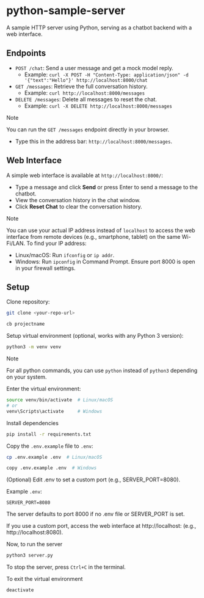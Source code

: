 # python-sample-server

A sample HTTP server using Python, serving as a chatbot backend with a web interface.

## Endpoints

- `POST /chat`: Send a user message and get a mock model reply.
  - Example: `curl -X POST -H "Content-Type: application/json" -d '{"text":"Hello"}' http://localhost:8000/chat`
- `GET /messages`: Retrieve the full conversation history.
  - Example: `curl http://localhost:8000/messages`
- `DELETE /messages`: Delete all messages to reset the chat.
  - Example: `curl -X DELETE http://localhost:8000/messages`

> [!NOTE] 
> You can run the `GET /messages` endpoint directly in your browser.
> - Type this in the address bar: `http://localhost:8000/messages`.

## Web Interface

A simple web interface is available at `http://localhost:8000/`:
- Type a message and click **Send** or press Enter to send a message to the chatbot.
- View the conversation history in the chat window.
- Click **Reset Chat** to clear the conversation history.

> [!NOTE]
> You can use your actual IP address instead of `localhost` to access the web interface from remote devices (e.g., smartphone, tablet) on the same Wi-Fi/LAN. To find your IP address:
> - Linux/macOS: Run `ifconfig` or `ip addr`.
> - Windows: Run `ipconfig` in Command Prompt.
> Ensure port 8000 is open in your firewall settings.

## Setup

Clone repository:

```sh
git clone <your-repo-url>

cb projectname
```

Setup virtual environment (optional, works with any Python 3 version):

```sh
python3 -m venv venv
```

> [!NOTE] 
> For all python commands, you can use `python` instead of `python3` depending on your system.

Enter the virtual environment:

```sh
source venv/bin/activate  # Linux/macOS
# or
venv\Scripts\activate     # Windows
```

Install dependencies

```sh
pip install -r requirements.txt
```

Copy the `.env.example` file to `.env`:

```sh
cp .env.example .env  # Linux/macOS

copy .env.example .env  # Windows
```

(Optional) Edit .env to set a custom port (e.g., SERVER_PORT=8080).

Example `.env`:

```
SERVER_PORT=8080
```

The server defaults to port 8000 if no .env file or SERVER_PORT is set.

If you use a custom port, access the web interface at http://localhost:<port> (e.g., http://localhost:8080).


Now, to run the server

```sh
python3 server.py
```

To stop the server, press `Ctrl+C` in the terminal.

To exit the virtual environment

```sh
deactivate
```

